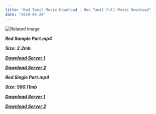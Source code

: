 ```yaml
---
title: "Red Tamil Movie Download - Red Tamil Full Movie Download"
date: "2019-04-20"
---
```


![Related image](https://upload.wikimedia.org/wikipedia/en/thumb/f/ff/Red_ajith.jpg/220px-Red_ajith.jpg)

**_Red Sample Part.mp4_**

**_Size: 2.2mb_**

  

**_[Download Server 1](http://b6.wetransfer.vip/files/{5d952673edb986a3e6232bd1dc09e7f07ef1103dd7939917627d2e7266b78107}20Actor{5d952673edb986a3e6232bd1dc09e7f07ef1103dd7939917627d2e7266b78107}20Hits{5d952673edb986a3e6232bd1dc09e7f07ef1103dd7939917627d2e7266b78107}20Collection/Ajith{5d952673edb986a3e6232bd1dc09e7f07ef1103dd7939917627d2e7266b78107}20{5d952673edb986a3e6232bd1dc09e7f07ef1103dd7939917627d2e7266b78107}20Movies{5d952673edb986a3e6232bd1dc09e7f07ef1103dd7939917627d2e7266b78107}20Collection/Red{5d952673edb986a3e6232bd1dc09e7f07ef1103dd7939917627d2e7266b78107}20(2002)/Red{5d952673edb986a3e6232bd1dc09e7f07ef1103dd7939917627d2e7266b78107}20Mp4{5d952673edb986a3e6232bd1dc09e7f07ef1103dd7939917627d2e7266b78107}20HD/Red{5d952673edb986a3e6232bd1dc09e7f07ef1103dd7939917627d2e7266b78107}20HD{5d952673edb986a3e6232bd1dc09e7f07ef1103dd7939917627d2e7266b78107}20Sample.mp4)_**

  

**_[Download Server 2](http://b6.wetransfer.vip/files/{5d952673edb986a3e6232bd1dc09e7f07ef1103dd7939917627d2e7266b78107}20Actor{5d952673edb986a3e6232bd1dc09e7f07ef1103dd7939917627d2e7266b78107}20Hits{5d952673edb986a3e6232bd1dc09e7f07ef1103dd7939917627d2e7266b78107}20Collection/Ajith{5d952673edb986a3e6232bd1dc09e7f07ef1103dd7939917627d2e7266b78107}20{5d952673edb986a3e6232bd1dc09e7f07ef1103dd7939917627d2e7266b78107}20Movies{5d952673edb986a3e6232bd1dc09e7f07ef1103dd7939917627d2e7266b78107}20Collection/Red{5d952673edb986a3e6232bd1dc09e7f07ef1103dd7939917627d2e7266b78107}20(2002)/Red{5d952673edb986a3e6232bd1dc09e7f07ef1103dd7939917627d2e7266b78107}20Mp4{5d952673edb986a3e6232bd1dc09e7f07ef1103dd7939917627d2e7266b78107}20HD/Red{5d952673edb986a3e6232bd1dc09e7f07ef1103dd7939917627d2e7266b78107}20HD{5d952673edb986a3e6232bd1dc09e7f07ef1103dd7939917627d2e7266b78107}20Sample.mp4)_**

  

  

**_Red Single Part.mp4_**

**_Size: 590.11mb_**

  

**_[Download Server 1](http://b6.wetransfer.vip/files/{5d952673edb986a3e6232bd1dc09e7f07ef1103dd7939917627d2e7266b78107}20Actor{5d952673edb986a3e6232bd1dc09e7f07ef1103dd7939917627d2e7266b78107}20Hits{5d952673edb986a3e6232bd1dc09e7f07ef1103dd7939917627d2e7266b78107}20Collection/Ajith{5d952673edb986a3e6232bd1dc09e7f07ef1103dd7939917627d2e7266b78107}20{5d952673edb986a3e6232bd1dc09e7f07ef1103dd7939917627d2e7266b78107}20Movies{5d952673edb986a3e6232bd1dc09e7f07ef1103dd7939917627d2e7266b78107}20Collection/Red{5d952673edb986a3e6232bd1dc09e7f07ef1103dd7939917627d2e7266b78107}20(2002)/Red{5d952673edb986a3e6232bd1dc09e7f07ef1103dd7939917627d2e7266b78107}20Mp4{5d952673edb986a3e6232bd1dc09e7f07ef1103dd7939917627d2e7266b78107}20HD/Red{5d952673edb986a3e6232bd1dc09e7f07ef1103dd7939917627d2e7266b78107}20HD.mp4)_**

  

**_[Download Server 2](http://b6.wetransfer.vip/files/{5d952673edb986a3e6232bd1dc09e7f07ef1103dd7939917627d2e7266b78107}20Actor{5d952673edb986a3e6232bd1dc09e7f07ef1103dd7939917627d2e7266b78107}20Hits{5d952673edb986a3e6232bd1dc09e7f07ef1103dd7939917627d2e7266b78107}20Collection/Ajith{5d952673edb986a3e6232bd1dc09e7f07ef1103dd7939917627d2e7266b78107}20{5d952673edb986a3e6232bd1dc09e7f07ef1103dd7939917627d2e7266b78107}20Movies{5d952673edb986a3e6232bd1dc09e7f07ef1103dd7939917627d2e7266b78107}20Collection/Red{5d952673edb986a3e6232bd1dc09e7f07ef1103dd7939917627d2e7266b78107}20(2002)/Red{5d952673edb986a3e6232bd1dc09e7f07ef1103dd7939917627d2e7266b78107}20Mp4{5d952673edb986a3e6232bd1dc09e7f07ef1103dd7939917627d2e7266b78107}20HD/Red{5d952673edb986a3e6232bd1dc09e7f07ef1103dd7939917627d2e7266b78107}20HD.mp4)_**
